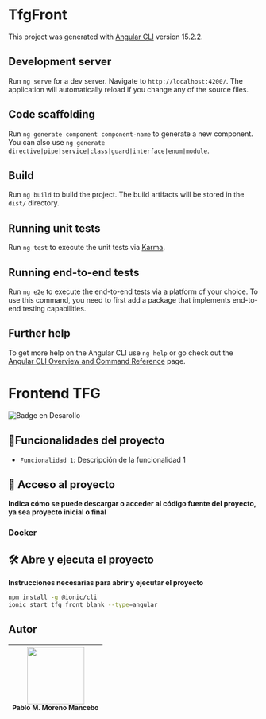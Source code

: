# TfgFront

This project was generated with [Angular CLI](https://github.com/angular/angular-cli) version 15.2.2.

## Development server

Run `ng serve` for a dev server. Navigate to `http://localhost:4200/`. The application will automatically reload if you change any of the source files.

## Code scaffolding

Run `ng generate component component-name` to generate a new component. You can also use `ng generate directive|pipe|service|class|guard|interface|enum|module`.

## Build

Run `ng build` to build the project. The build artifacts will be stored in the `dist/` directory.

## Running unit tests

Run `ng test` to execute the unit tests via [Karma](https://karma-runner.github.io).

## Running end-to-end tests

Run `ng e2e` to execute the end-to-end tests via a platform of your choice. To use this command, you need to first add a package that implements end-to-end testing capabilities.

## Further help

To get more help on the Angular CLI use `ng help` or go check out the [Angular CLI Overview and Command Reference](https://angular.io/cli) page.
# Frontend TFG
![Badge en Desarollo](https://img.shields.io/badge/STATUS-EN%20DESAROLLO-green?style=for-the-badge)
## :hammer:Funcionalidades del proyecto

- `Funcionalidad 1`: Descripción de la funcionalidad 1
## 📁 Acceso al proyecto

**Indica cómo se puede descargar o acceder al código fuente del proyecto, ya sea proyecto inicial o final**

### Docker

## 🛠️ Abre y ejecuta el proyecto

**Instrucciones necesarias para abrir y ejecutar el proyecto**
```bash
npm install -g @ionic/cli
ionic start tfg_front blank --type=angular
```


## Autor
| [<img src="https://lh3.googleusercontent.com/a/ALm5wu1LjcAS3P4migfaXVZ9CL8TJjZFj8I2Be2Q2ppF=s288-p-rw-no" width=115><br><sub>Pablo M. Moreno Mancebo</sub>](https://github.com/pmmm3) |
|:--------------------------------------------------------------------------------------------------------------------------------------------:|
